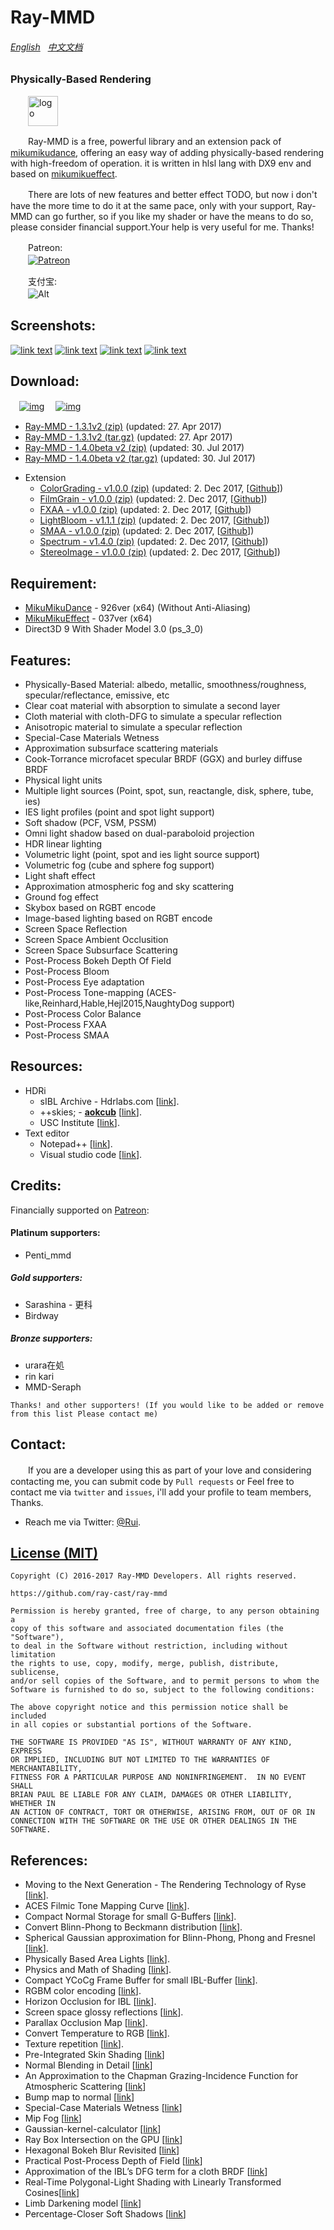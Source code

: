 Ray-MMD
========
###### [English](https://github.com/ray-cast/ray-mmd/blob/master/README.md) &nbsp; [中文文档](https://github.com/ray-cast/ray-mmd/blob/master/README_chs.md)
### Physically-Based Rendering ###
　　<img style="vertical-align: top;" src="./Shader/screenshots/logo.png" alt="logo" height="48px">

　　Ray-MMD is a free, powerful library and an extension pack of [mikumikudance](http://www.geocities.jp/higuchuu4/index_e.htm), offering an easy way of adding physically-based rendering with high-freedom of operation. it is written in hlsl lang with DX9 env and based on [mikumikueffect](https://bowlroll.net/file/35012). 

　　There are lots of new features and better effect TODO, but now i don't have the more time to do it at the same pace, only with your support, Ray-MMD can go further, so if you like my shader or have the means to do so, please consider financial support.Your help is very useful for me. Thanks! 

　　Patreon:
<br>　　[![Patreon](https://cloud.githubusercontent.com/assets/8225057/5990484/70413560-a9ab-11e4-8942-1a63607c0b00.png)](http://www.patreon.com/cubizer)

　　支付宝:
<br>　　![Alt](https://raw.githubusercontent.com/ray-cast/ray-mmd/master/Shader/screenshots/ali.png)

Screenshots:
------------
[![link text](./Shader/screenshots/screen1_small.jpg)](https://raw.githubusercontent.com/ray-cast/ray-mmd/master/Shader/screenshots/screen1.jpg)
[![link text](./Shader/screenshots/screen2_small.png)](https://raw.githubusercontent.com/ray-cast/ray-mmd/master/Shader/screenshots/screen2.png)
[![link text](./Shader/screenshots/screen3_small.jpg)](https://raw.githubusercontent.com/ray-cast/ray-mmd/master/Shader/screenshots/screen3.png)
[![link text](./Shader/screenshots/screen4_small.jpg)](https://raw.githubusercontent.com/ray-cast/ray-mmd/master/Shader/screenshots/screen4.png)

Download:
------------
　[![img](https://img.shields.io/badge/version-1.3.1v2-brightgreen.svg)](https://github.com/ray-cast/ray-mmd/archive/1.3.1v2.zip)
　[![img](https://img.shields.io/badge/version-1.4.0beta3-brightgreen.svg)](https://github.com/ray-cast/ray-mmd/archive/140beta3.zip)

* [Ray-MMD - 1.3.1v2 (zip)](https://github.com/ray-cast/ray-mmd/archive/1.3.1v2.zip)  (updated: 27. Apr 2017)
* [Ray-MMD - 1.3.1v2 (tar.gz)](https://github.com/ray-cast/ray-mmd/archive/1.3.1v2.tar.gz)  (updated: 27. Apr 2017)
* [Ray-MMD - 1.4.0beta v2 (zip)](https://github.com/ray-cast/ray-mmd/archive/140beta2.zip) (updated: 30. Jul 2017)
* [Ray-MMD - 1.4.0beta v2 (tar.gz)](https://github.com/ray-cast/ray-mmd/archive/140beta2.tar.gz) (updated: 30. Jul 2017)
- Extension
	- [ColorGrading - v1.0.0 (zip)](https://github.com/MikuMikuShaders/ColorGrading/archive/v1.0.0.zip) (updated: 2. Dec 2017, \[[Github](https://github.com/MikuMikuShaders/ColorGrading)\])
	- [FilmGrain - v1.0.0 (zip)](https://github.com/MikuMikuShaders/FilmGrain/archive/v1.0.0.zip) (updated: 2. Dec 2017, \[[Github](https://github.com/MikuMikuShaders/FilmGrain)\])
	- [FXAA - v1.0.0 (zip)](https://github.com/MikuMikuShaders/FXAA/archive/v1.0.0.zip) (updated: 2. Dec 2017, \[[Github](https://github.com/MikuMikuShaders/FXAA)\])
	- [LightBloom - v1.1.1 (zip)](https://github.com/MikuMikuShaders/LightBloom/archive/v1.1.1.zip) (updated: 2. Dec 2017, \[[Github](https://github.com/MikuMikuShaders/LightBloom)\])
	- [SMAA - v1.0.0 (zip)](https://github.com/MikuMikuShaders/SMAA/archive/v1.0.0.zip) (updated: 2. Dec 2017, \[[Github](https://github.com/MikuMikuShaders/SMAA)\])
	- [Spectrum - v1.4.0 (zip)](https://github.com/MikuMikuShaders/Spectrum/archive/v1.4.0.zip) (updated: 2. Dec 2017, \[[Github](https://github.com/MikuMikuShaders/Spectrum)\])
	- [StereoImage - v1.0.0 (zip)](https://github.com/MikuMikuShaders/StereoImage/archive/v1.0.0.zip) (updated: 2. Dec 2017, \[[Github](https://github.com/MikuMikuShaders/StereoImage)\])

Requirement:
------------
* [MikuMikuDance](http://www.geocities.jp/higuchuu4/index_e.htm) - 926ver (x64) (Without Anti-Aliasing)
* [MikuMikuEffect](https://bowlroll.net/file/35012) - 037ver (x64)
* Direct3D 9 With Shader Model 3.0 (ps_3_0)

Features:
------------
* Physically-Based Material: albedo, metallic, smoothness/roughness, specular/reflectance, emissive, etc
* Clear coat material with absorption to simulate a second layer
* Cloth material with cloth-DFG to simulate a specular reflection
* Anisotropic material to simulate a specular reflection
* Special-Case Materials Wetness
* Approximation subsurface scattering materials
* Cook-Torrance microfacet specular BRDF (GGX) and burley diffuse BRDF
* Physical light units
* Multiple light sources (Point, spot, sun, reactangle, disk, sphere, tube, ies)
* IES light profiles (point and spot light support)
* Soft shadow (PCF, VSM, PSSM)
* Omni light shadow based on dual-paraboloid projection
* HDR linear lighting
* Volumetric light (point, spot and ies light source support)
* Volumetric fog (cube and sphere fog support)
* Light shaft effect
* Approximation atmospheric fog and sky scattering
* Ground fog effect
* Skybox based on RGBT encode
* Image-based lighting based on RGBT encode
* Screen Space Reflection
* Screen Space Ambient Occlusition
* Screen Space Subsurface Scattering
* Post-Process Bokeh Depth Of Field
* Post-Process Bloom
* Post-Process Eye adaptation
* Post-Process Tone-mapping (ACES-like,Reinhard,Hable,Hejl2015,NaughtyDog support)
* Post-Process Color Balance
* Post-Process FXAA
* Post-Process SMAA

Resources:
------------
- HDRi
	- sIBL Archive - Hdrlabs.com \[[link](http://www.hdrlabs.com/sibl/archive.html)\].
	- ++skies; - **[aokcub](https://twitter.com/aokcub_cg)** \[[link](https://aokcub.net/cg/incskies/)\].
	- USC Institute \[[link](http://gl.ict.usc.edu/Data/HighResProbes)\].
- Text editor
	- Notepad++ \[[link](https://notepad-plus-plus.org)\].
	- Visual studio code \[[link](http://code.visualstudio.com/Download)\].

Credits:
-------------
Financially supported on [Patreon](http://www.patreon.com/cubizer):  

#### Platinum supporters:
* Penti_mmd

##### Gold supporters:
* Sarashina - 更科
* Birdway

##### Bronze supporters:
* urara在処
* rin kari
* MMD-Seraph

`Thanks! and other supporters! (If you would like to be added or remove from this list Please contact me)`

Contact:
------------
　　If you are a developer using this as part of your love and considering contacting me, you can submit code by `Pull requests` or Feel free to contact me via `twitter` and `issues`, i'll add your profile to team members, Thanks.

* Reach me via Twitter: [@Rui](https://twitter.com/Rui_cg).

[License (MIT)](https://raw.githubusercontent.com/ray-cast/ray-mmd/master/LICENSE.txt)
-------------------------------------------------------------------------------
	Copyright (C) 2016-2017 Ray-MMD Developers. All rights reserved.

	https://github.com/ray-cast/ray-mmd

	Permission is hereby granted, free of charge, to any person obtaining a
	copy of this software and associated documentation files (the "Software"),
	to deal in the Software without restriction, including without limitation
	the rights to use, copy, modify, merge, publish, distribute, sublicense,
	and/or sell copies of the Software, and to permit persons to whom the
	Software is furnished to do so, subject to the following conditions:

	The above copyright notice and this permission notice shall be included
	in all copies or substantial portions of the Software.

	THE SOFTWARE IS PROVIDED "AS IS", WITHOUT WARRANTY OF ANY KIND, EXPRESS
	OR IMPLIED, INCLUDING BUT NOT LIMITED TO THE WARRANTIES OF MERCHANTABILITY,
	FITNESS FOR A PARTICULAR PURPOSE AND NONINFRINGEMENT.  IN NO EVENT SHALL
	BRIAN PAUL BE LIABLE FOR ANY CLAIM, DAMAGES OR OTHER LIABILITY, WHETHER IN
	AN ACTION OF CONTRACT, TORT OR OTHERWISE, ARISING FROM, OUT OF OR IN
	CONNECTION WITH THE SOFTWARE OR THE USE OR OTHER DEALINGS IN THE SOFTWARE.

References:
--------
* Moving to the Next Generation - The Rendering Technology of Ryse \[[link](http://www.crytek.com/download/2014_03_25_CRYENGINE_GDC_Schultz.pdf)\].
* ACES Filmic Tone Mapping Curve \[[link](https://knarkowicz.wordpress.com/2016/08/31/hdr-display-first-steps/)\].
* Compact Normal Storage for small G-Buffers \[[link](http://aras-p.info/texts/CompactNormalStorage.html)\].
* Convert Blinn-Phong to Beckmann distribution \[[link](http://simonstechblog.blogspot.de/2011/12/microfacet-brdf.html)\].
* Spherical Gaussian approximation for Blinn-Phong, Phong and Fresnel \[[link](https://seblagarde.wordpress.com/2012/06/03/spherical-gaussien-approximation-for-blinn-phong-phong-and-fresnel/)\].
* Physically Based Area Lights \[[link](http://www.frostbite.com/wp-content/uploads/2014/11/course_notes_moving_frostbite_to_pbr.pdf)\].
* Physics and Math of Shading \[[link](http://blog.selfshadow.com/publications/s2015-shading-course/hoffman/s2015_pbs_physics_math_slides.pdf)\].
* Compact YCoCg Frame Buffer for small IBL-Buffer \[[link](http://jcgt.org/published/0001/01/02/)\].
* RGBM color encoding \[[link](http://graphicrants.blogspot.com/2009/04/rgbm-color-encoding.html)\].
* Horizon Occlusion for IBL \[[link](http://marmosetco.tumblr.com/post/81245981087)\].
* Screen space glossy reflections \[[link](http://roar11.com/2015/07/screen-space-glossy-reflections/)\].
* Parallax Occlusion Map \[[link](http://sunandblackcat.com/tipFullView.php?topicid=28)\].
* Convert Temperature to RGB \[[link](https://github.com/davidf2281/ColorTempToRGB)\].
* Texture repetition \[[link](http://www.iquilezles.org/www/articles/texturerepetition/texturerepetition.htm)\].
* Pre-Integrated Skin Shading \[[link](http://simonstechblog.blogspot.com/2015/02/pre-integrated-skin-shading.html)\]
* Normal Blending in Detail \[[link](http://blog.selfshadow.com/publications/blending-in-detail/)\]
* An Approximation to the Chapman Grazing-Incidence Function for Atmospheric Scattering \[[link](http://www.gameenginegems.net/gemsdb/article.php?id=1133)\]
* Bump map to normal \[[link](https://docs.unrealengine.com/latest/attachments/Engine/Rendering/LightingAndShadows/BumpMappingWithoutTangentSpace/mm_sfgrad_bump.pdf)\]
* Special-Case Materials Wetness \[[link](http://advances.realtimerendering.com/other/2016/naughty_dog/NaughtyDog_TechArt_Final.pdf)\]
* Mip Fog \[[link](http://advances.realtimerendering.com/other/2016/naughty_dog/NaughtyDog_TechArt_Final.pdf)\]
* Gaussian-kernel-calculator \[[link](http://dev.theomader.com/gaussian-kernel-calculator/)\]
* Ray Box Intersection on the GPU \[[link](https://github.com/hpicgs/cgsee/wiki/Ray-Box-Intersection-on-the-GPU)\]
* Hexagonal Bokeh Blur Revisited \[[link](https://colinbarrebrisebois.com/2017/04/18/hexagonal-bokeh-blur-revisited/)\]
* Practical Post-Process Depth of Field \[[link](https://developer.nvidia.com/gpugems/GPUGems3/gpugems3_ch28.html)\]
* Approximation of the IBL’s DFG term for a cloth BRDF \[[link](https://gist.github.com/romainguy/52d0e7f070d9ed7b44a0327d735fe33e)\]
* Real-Time Polygonal-Light Shading with Linearly Transformed Cosines\[[link](https://eheitzresearch.wordpress.com/415-2/)\]
* Limb Darkening model \[[link](http://www.physics.hmc.edu/faculty/esin/a101/limbdarkening.pdf)\]
* Percentage-Closer Soft Shadows \[[link](http://developer.download.nvidia.com/shaderlibrary/docs/shadow_PCSS.pdf)\]
